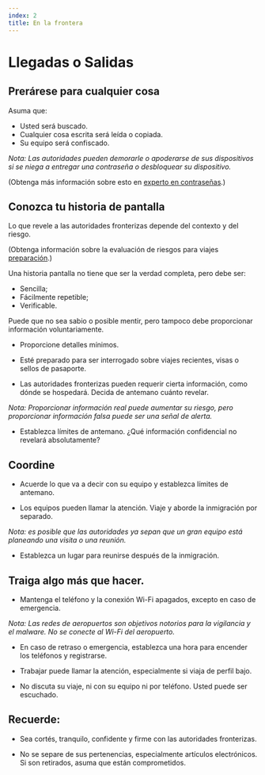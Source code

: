 ```yaml
---
index: 2
title: En la frontera
---
```

# Llegadas o Salidas

## Prerárese para cualquier cosa

Asuma que:

*   Usted será buscado.
*   Cualquier cosa escrita será leída o copiada.
*   Su equipo será confiscado.

_Nota: Las autoridades pueden demorarle o apoderarse de sus dispositivos si se niega a entregar una contraseña o desbloquear su dispositivo._

(Obtenga más información sobre esto en [experto en contraseñas](umbrella://information/passwords/expert).)

## Conozca tu historia de pantalla

Lo que revele a las autoridades fronterizas depende del contexto y del riesgo.

(Obtenga información sobre la evaluación de riesgos para viajes [preparación](umbrella://travel/preparation).)

Una historia pantalla no tiene que ser la verdad completa, pero debe ser:

*   Sencilla;
*   Fácilmente repetible;
*   Verificable.

Puede que no sea sabio o posible mentir, pero tampoco debe proporcionar información voluntariamente.

*   Proporcione detalles mínimos.

*   Esté preparado para ser interrogado sobre viajes recientes, visas o sellos de pasaporte.

*   Las autoridades fronterizas pueden requerir cierta información, como dónde se hospedará. Decida de antemano cuánto revelar.

*Nota: Proporcionar información real puede aumentar su riesgo, pero proporcionar información falsa puede ser una señal de alerta.*

*   Establezca límites de antemano. ¿Qué información confidencial no revelará absolutamente?

## Coordine

*   Acuerde lo que va a decir con su equipo y establezca límites de antemano.

*   Los equipos pueden llamar la atención. Viaje y aborde la inmigración por separado.

*Nota: es posible que las autoridades ya sepan que un gran equipo está planeando una visita o una reunión.*

*   Establezca un lugar para reunirse después de la inmigración.

## Traiga algo más que hacer.

*   Mantenga el teléfono y la conexión Wi-Fi apagados, excepto en caso de emergencia.

*Nota: Las redes de aeropuertos son objetivos notorios para la vigilancia y el malware. No se conecte al Wi-Fi del aeropuerto.*

*   En caso de retraso o emergencia, establezca una hora para encender los teléfonos y registrarse.

*   Trabajar puede llamar la atención, especialmente si viaja de perfil bajo.

*   No discuta su viaje, ni con su equipo ni por teléfono. Usted puede ser escuchado.

## Recuerde:

*   Sea cortés, tranquilo, confidente y firme con las autoridades fronterizas.

*   No se separe de sus pertenencias, especialmente artículos electrónicos. Si son retirados, asuma que están comprometidos.